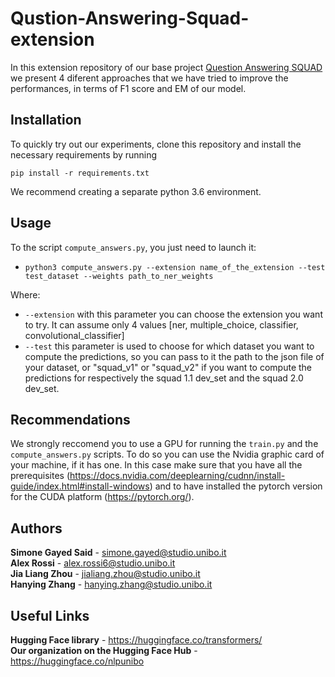 # Qustion-Answering-Squad-extension

In this extension repository of our base project [Question Answering SQUAD](https://github.com/nlpunibo/Question-Answering-SQUAD) we present 4 diferent approaches that we have tried to improve the performances, in terms of F1 score and EM of our model.

## Installation

To quickly try out our experiments, clone this repository and install the necessary requirements by running

`pip install -r requirements.txt`

We recommend creating a separate python 3.6 environment. 

## Usage

To the script `compute_answers.py`, you just need to launch it:
- `python3 compute_answers.py --extension name_of_the_extension --test test_dataset --weights path_to_ner_weights`

Where:
- `--extension` with this parameter you can choose the extension you want to try. It can assume only 4 values [ner, multiple_choice, classifier, convolutional_classifier]
- `--test` this parameter is used to choose for which dataset you want to compute the predictions, so you can pass to it the path to the json file of your dataset, or "squad_v1" or "squad_v2" if you want to compute the predictions for respectively the squad 1.1 dev_set and the squad 2.0 dev_set.

## Recommendations

We strongly reccomend you to use a GPU for running the `train.py` and the `compute_answers.py` scripts. To do so you can use the Nvidia graphic card of your machine, if it has one. In this case make sure that you have all the prerequisites (https://docs.nvidia.com/deeplearning/cudnn/install-guide/index.html#install-windows) and to have installed the pytorch version for the CUDA platform (https://pytorch.org/).

## Authors

**Simone Gayed Said** - simone.gayed@studio.unibo.it </br>
**Alex Rossi** - alex.rossi6@studio.unibo.it </br>
**Jia Liang Zhou** - jialiang.zhou@studio.unibo.it </br>
**Hanying Zhang** - hanying.zhang@studio.unibo.it

## Useful Links

**Hugging Face library** - https://huggingface.co/transformers/ </br>
**Our organization on the Hugging Face Hub** - https://huggingface.co/nlpunibo

